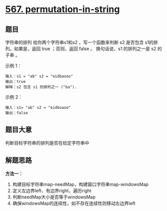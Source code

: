 # [567. permutation-in-string](https://leetcode.cn/problems/permutation-in-string/)

## 题目
字符串的排列
给你两个字符串s1和s2 ，写一个函数来判断 s2 是否包含 s1的排列。如果是，返回 true ；否则，返回 false 。
换句话说，s1 的排列之一是 s2 的 子串 。


示例 1：
~~~
输入：s1 = "ab" s2 = "eidbaooo"
输出：true
解释：s2 包含 s1 的排列之一 ("ba").
~~~

示例 2：
~~~
输入：s1= "ab" s2 = "eidboaoo"
输出：false
~~~

## 题目大意

判断目标字符串的排列是否在给定字符串中

## 解题思路

**方法一：**
1. 构建目标字符串map-needMap，构建窗口字符串map-windowsMap
2. 定义左边界left、有边界right，遍历right
3. 判断needMap大小是否等于windowsMap
4. 确保windowsMap的连续性，如不存在连续性则移动左边界left